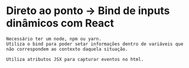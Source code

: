 # Direto ao ponto -> Bind de inputs dinâmicos com React

    Necessário ter um node, npm ou yarn.
    Utiliza o bind para poder setar informações dentro de variáveis que não correspondem ao contexto daquela situação.

    Utiliza atributos JSX para capturar eventos no html.
